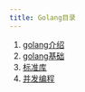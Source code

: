 ```yaml
---
title: Golang目录
---
```


1. [golang介绍](1-start)
2. [golang基础](2-basic)
3. [标准库](3-std)
4. [并发编程](4-concurrence)
